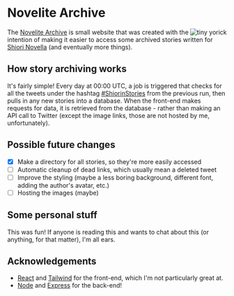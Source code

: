 # Novelite Archive

<img src="https://i.imgur.com/bixtmXc.png"  align="right"  alt="tiny yorick">

The [Novelite Archive](https://novelit.es) is small website that was created with the intention of making it easier to access some archived stories written for [Shiori Novella](https://youtube.com/@ShioriNovella) (and eventually more things).

## How story archiving works

It's fairly simple! Every day at 00:00 UTC, a job is triggered that checks for all the tweets under the hashtag [#ShiorinStories](https://twitter.com/hashtag/ShiorinStories) from the previous run, then pulls in any new stories into a database. When the front-end makes requests for data, it is retrieved from the database - rather than making an API call to Twitter (except the image links, those are not hosted by me, unfortunately).

## Possible future changes
- [x] Make a directory for all stories, so they're more easily accessed
- [ ] Automatic cleanup of dead links, which usually mean a deleted tweet
- [ ] Improve the styling (maybe a less boring background, different font, adding the author's avatar, etc.)
- [ ] Hosting the images (maybe)

## Some personal stuff

This was fun! If anyone is reading this and wants to chat about this (or anything, for that matter), I'm all ears.

## Acknowledgements

- [React](https://react.dev/) and [Tailwind](https://tailwindcss.com/) for the front-end, which I'm not particularly great at.
- [Node](https://nodejs.org/en) and [Express](https://expressjs.com/) for the back-end!